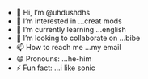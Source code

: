 - 👋 Hi, I’m @uhdushdhs
- 👀 I’m interested in ...creat mods
- 🌱 I’m currently learning ...english
- 💞️ I’m looking to collaborate on ...bibe
- 📫 How to reach me ...my email
- 😄 Pronouns: ...he-him
- ⚡ Fun fact: ...i like sonic

<!---
uhdushdhs/uhdushdhs is a ✨ special ✨ repository because its `README.md` (this file) appears on your GitHub profile.
You can click the Preview link to take a look at your changes.
--->
